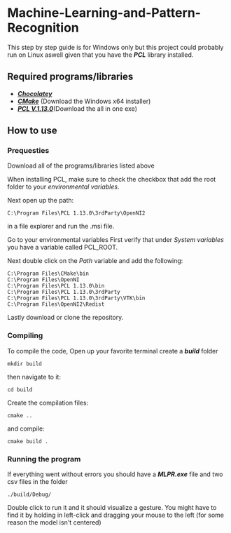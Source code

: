 # Machine-Learning-and-Pattern-Recognition
This step by step guide is for Windows only but this project
could probably run on Linux aswell given that you have
the ***PCL*** library installed.

## Required programs/libraries
- [***Chocolatey***](https://chocolatey.org/install)
- [***CMake***](https://cmake.org/download/) (Download the Windows x64 installer)
- [***PCL V.1.13.0***](https://github.com/PointCloudLibrary/pcl/releases)(Download the all in one exe)

## How to use

### Prequesties

Download all of the programs/libraries listed above

When installing PCL, make sure to check the checkbox that add the root folder to your *environmental variables*.

Next open up the path:
```
C:\Program Files\PCL 1.13.0\3rdParty\OpenNI2
```

in a file explorer and run the .msi file.

Go to your environmental variables
First verify that under *System variables* you have a variable called PCL_ROOT.

Next double click on the *Path* variable and add the following:
```
C:\Program Files\CMake\bin
C:\Program Files\OpenNI
C:\Program Files\PCL 1.13.0\bin
C:\Program Files\PCL 1.13.0\3rdParty
C:\Program Files\PCL 1.13.0\3rdParty\VTK\bin
C:\Program Files\OpenNI2\Redist
```

Lastly download or clone
the repository.

### Compiling

To compile the code,
Open up your favorite terminal
create a ***build*** folder

```
mkdir build
```

then navigate to it:
```
cd build
```

Create the compilation files:
```
cmake ..
```

and compile:

```
cmake build .
```

### Running the program

If everything went without errors
you should have a ***MLPR.exe*** file and two csv files in the folder 
```
./build/Debug/
```
Double click to run it and it should visualize a gesture. You might have to find it by holding in left-click and dragging your mouse to the left (for some reason the model isn't centered)






